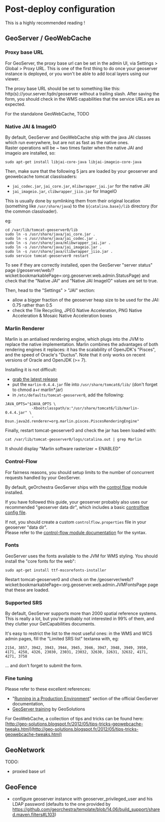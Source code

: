 # Post-deploy configuration

This is a highly recommended reading !

## GeoServer / GeoWebCache

### Proxy base URL

For GeoServer, the proxy base url can be set in the admin UI, via Settings > Global > Proxy URL.
This is one of the first thing to do once your geoserver instance is deployed, or you won't be able to add local layers using our viewer.

The proxy base URL should be set to something like this: http(s)://your.server.fqdn/geoserver without a trailing slash.
After saving the form, you should check in the WMS capabilities that the service URLs are as expected.

For the standalone GeoWebCache, TODO 


### Native JAI & ImageIO

By default, GeoServer and GeoWebCache ship with the java JAI classes which run everywhere, but are not as fast as the native ones.  
Raster operations will be ~ two times faster when the native JAI and imageio are installed, so: 

```
sudo apt-get install libjai-core-java libjai-imageio-core-java
```

Then, make sure that the following 5 jars are loaded by your geoserver and geowebcache tomcat classloaders:
 * ```jai_codec.jar```, ```jai_core.jar```, ```mlibwrapper_jai.jar``` for the native JAI
 * ```jai_imageio.jar```, ```clibwrapper_jiio.jar``` for ImageIO

This is usually done by symlinking them from their original location (something like ```/usr/share/java```) to the ```${catalina.base}/lib``` directory (for the common classloader).

eg:
```
cd /var/lib/tomcat-geoserver0/lib
sudo ln -s /usr/share/java/jai_core.jar .
sudo ln -s /usr/share/java/jai_codec.jar .
sudo ln -s /usr/share/java/mlibwrapper_jai.jar .
sudo ln -s /usr/share/java/jai_imageio.jar .
sudo ln -s /usr/share/java/clibwrapper_jiio.jar .
sudo service tomcat-geoserver0 restart
```

To see if they are correctly installed, open the GeoServer "server status" page (/geoserver/web/?wicket:bookmarkablePage=:org.geoserver.web.admin.StatusPage) and check that the "Native JAI" and "Native JAI ImageIO" values	are set to true.

Then, head to the "Settings" > "JAI" section:
 * allow a bigger fraction of the geoserver heap size to be used for the JAI: 0.75 rather than 0.5
 * check the Tile Recycling, JPEG Native Acceleration, PNG Native Acceleration & Mosaic Native Acceleration boxes


### Marlin Renderer

Marlin is an antialised rendering engine, which plugs into the JVM to replace the native implementation. 
Marlin combines the advantages of both rendering engines it replaces: it has the scalability of OpenJDK's "Pisces", and the speed of Oracle's "Ductus". 
Note that it only works on recent versions of Oracle and OpenJDK (>= 7).

Installing it is not difficult:
 * [grab the latest release](https://github.com/bourgesl/marlin-renderer/releases)
 * put the ```marlin-0.4.4.jar``` file into ```/usr/share/tomcat6/lib/``` (don't forget to chmod a+r marlin*.jar)
 * in ```/etc/defaults/tomcat-geoserver0```, add the following:

```
JAVA_OPTS="$JAVA_OPTS \
            -Xbootclasspath/a:"/usr/share/tomcat6/lib/marlin-0.4.4.jar" \
            -Dsun.java2d.renderer=org.marlin.pisces.PiscesRenderingEngine"
```

Finally, restart tomcat-geoserver0 and check the jar has been loaded with:
```
cat /var/lib/tomcat-geoserver0/logs/catalina.out | grep Marlin
```
It should display "Marlin software rasterizer = ENABLED"


### Control-Flow

For fairness reasons, you should setup limits to the number of concurrent requests handled by your GeoServer. 

By default, geOrchestra GeoServer ships with the [control flow](http://docs.geoserver.org/stable/en/user/extensions/controlflow/index.html) module installed.

If you have followed this guide, your geoserver probably also uses our recommended "geoserver data dir", which includes a basic [controlflow config file](https://github.com/georchestra/geoserver_minimal_datadir/blob/master/controlflow.properties).

If not, you should create a custom ```controlflow.properties``` file in your geoserver "data dir".  
Please refer to the [control-flow module documentation](http://docs.geoserver.org/latest/en/user/extensions/controlflow/index.html) for the syntax.


### Fonts

GeoServer uses the fonts available to the JVM for WMS styling.
You should install the "core fonts for the web":

```
sudo apt-get install ttf-mscorefonts-installer
```

Restart tomcat-geoserver0 and check on the /geoserver/web/?wicket:bookmarkablePage=:org.geoserver.web.admin.JVMFontsPage page that these are loaded.


### Supported SRS

By default, GeoServer supports more than 2000 spatial reference systems.  
This is really a lot, but you're probably not interested in 99% of them, and they clutter your GetCapabilities documents.

It's easy to restrict the list to the most useful ones: in the WMS and WCS admin pages, fill the "Limited SRS list" textarea with, eg:
```
2154, 3857, 3942, 3943, 3944, 3945, 3946, 3947, 3948, 3949, 3950, 4171, 4258, 4326, 23030, 23031, 23032, 32630, 32631, 32632, 4171, 4271, 3758
```
... and don't forget to submit the form.


### Fine tuning

Please refer to these excellent references:
 * "[Running in a Production Environment](http://docs.geoserver.org/stable/en/user/production/index.html)" section of the official GeoServer documentation,
 * [GeoServer training](http://geoserver.geo-solutions.it/edu/en/index.html) by GeoSolutions

For GeoWebCache, a collection of tips and tricks can be found here: [http://geo-solutions.blogspot.fr/2012/05/tips-tricks-geowebcache-tweaks.html](http://geo-solutions.blogspot.fr/2012/05/tips-tricks-geowebcache-tweaks.html)



## GeoNetwork

TODO:
 * proxied base url
 

## GeoFence

  * configure geoserver instance with geoserver_privileged_user and his LDAP password (defaults to the one provided by 
https://github.com/georchestra/template/blob/14.06/build_support/shared.maven.filters#L103)



